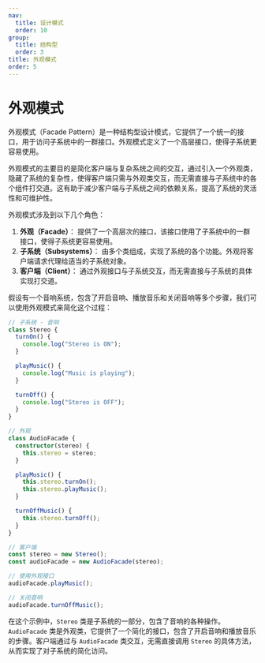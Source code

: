 ```yaml
---
nav:
  title: 设计模式
  order: 10
group:
  title: 结构型
  order: 3
title: 外观模式
order: 5
---
```


# 外观模式

外观模式（Facade Pattern）是一种结构型设计模式，它提供了一个统一的接口，用于访问子系统中的一群接口。外观模式定义了一个高层接口，使得子系统更容易使用。

外观模式的主要目的是简化客户端与复杂系统之间的交互，通过引入一个外观类，隐藏了系统的复杂性，使得客户端只需与外观类交互，而无需直接与子系统中的各个组件打交道。这有助于减少客户端与子系统之间的依赖关系，提高了系统的灵活性和可维护性。

外观模式涉及到以下几个角色：

1. **外观（Facade）**： 提供了一个高层次的接口，该接口使用了子系统中的一群接口，使得子系统更容易使用。
2. **子系统（Subsystems）**： 由多个类组成，实现了系统的各个功能。外观将客户端请求代理给适当的子系统对象。
3. **客户端（Client）**： 通过外观接口与子系统交互，而无需直接与子系统的具体实现打交道。

假设有一个音响系统，包含了开启音响、播放音乐和关闭音响等多个步骤，我们可以使用外观模式来简化这个过程：

```typescript
// 子系统 - 音响
class Stereo {
  turnOn() {
    console.log("Stereo is ON");
  }

  playMusic() {
    console.log("Music is playing");
  }

  turnOff() {
    console.log("Stereo is OFF");
  }
}

// 外观
class AudioFacade {
  constructor(stereo) {
    this.stereo = stereo;
  }

  playMusic() {
    this.stereo.turnOn();
    this.stereo.playMusic();
  }

  turnOffMusic() {
    this.stereo.turnOff();
  }
}

// 客户端
const stereo = new Stereo();
const audioFacade = new AudioFacade(stereo);

// 使用外观接口
audioFacade.playMusic();

// 关闭音响
audioFacade.turnOffMusic();
```

在这个示例中，`Stereo` 类是子系统的一部分，包含了音响的各种操作。`AudioFacade` 类是外观类，它提供了一个简化的接口，包含了开启音响和播放音乐的步骤。客户端通过与 `AudioFacade` 类交互，无需直接调用 `Stereo` 的具体方法，从而实现了对子系统的简化访问。
